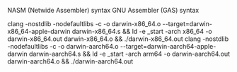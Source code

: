 
NASM (Netwide Assembler) syntax
GNU Assembler (GAS) syntax


clang -nostdlib -nodefaultlibs -c -o darwin-x86_64.o --target=darwin-x86_64-apple-darwin darwin-x86_64.s && ld -e _start -arch x86_64 -o darwin-x86_64.out darwin-x86_64.o && ./darwin-x86_64.out
clang -nostdlib -nodefaultlibs -c -o darwin-aarch64.o --target=darwin-aarch64-apple-darwin darwin-aarch64.s && ld -e _start -arch arm64 -o darwin-aarch64.out darwin-aarch64.o && ./darwin-aarch64.out

